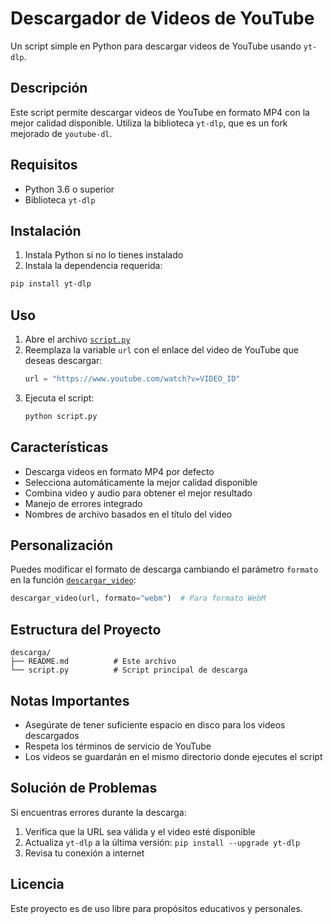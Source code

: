 # Descargador de Videos de YouTube

Un script simple en Python para descargar videos de YouTube usando `yt-dlp`.

## Descripción

Este script permite descargar videos de YouTube en formato MP4 con la mejor calidad disponible. Utiliza la biblioteca `yt-dlp`, que es un fork mejorado de `youtube-dl`.

## Requisitos

- Python 3.6 o superior
- Biblioteca `yt-dlp`

## Instalación

1. Instala Python si no lo tienes instalado
2. Instala la dependencia requerida:

```bash
pip install yt-dlp
```

## Uso

1. Abre el archivo [`script.py`](script.py)
2. Reemplaza la variable `url` con el enlace del video de YouTube que deseas descargar:
   ```python
   url = "https://www.youtube.com/watch?v=VIDEO_ID"
   ```
3. Ejecuta el script:
   ```bash
   python script.py
   ```

## Características

- Descarga videos en formato MP4 por defecto
- Selecciona automáticamente la mejor calidad disponible
- Combina video y audio para obtener el mejor resultado
- Manejo de errores integrado
- Nombres de archivo basados en el título del video

## Personalización

Puedes modificar el formato de descarga cambiando el parámetro `formato` en la función [`descargar_video`](script.py):

```python
descargar_video(url, formato="webm")  # Para formato WebM
```

## Estructura del Proyecto

```
descarga/
├── README.md          # Este archivo
└── script.py          # Script principal de descarga
```

## Notas Importantes

- Asegúrate de tener suficiente espacio en disco para los videos descargados
- Respeta los términos de servicio de YouTube
- Los videos se guardarán en el mismo directorio donde ejecutes el script

## Solución de Problemas

Si encuentras errores durante la descarga:

1. Verifica que la URL sea válida y el video esté disponible
2. Actualiza `yt-dlp` a la última versión: `pip install --upgrade yt-dlp`
3. Revisa tu conexión a internet

## Licencia

Este proyecto es de uso libre para propósitos educativos y personales.
